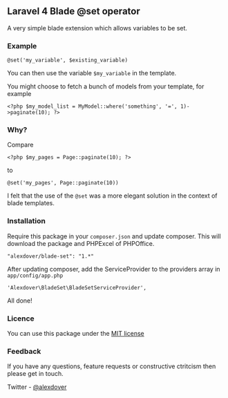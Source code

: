 ## Laravel 4 Blade @set operator

A very simple blade extension which allows variables to be set.

### Example

`@set('my_variable', $existing_variable)`

You can then use the variable `$my_variable` in the template.

You might choose to fetch a bunch of models from your template, for example

`<?php $my_model_list = MyModel::where('something', '=', 1)->paginate(10); ?>`

### Why?

Compare

`<?php $my_pages = Page::paginate(10); ?>`

to

`@set('my_pages', Page::paginate(10))`

I felt that the use of the `@set` was a more elegant solution in the context of blade templates.

### Installation

Require this package in your `composer.json` and update composer. This will download the package and PHPExcel of PHPOffice.

`"alexdover/blade-set": "1.*"`

After updating composer, add the ServiceProvider to the providers array in `app/config/app.php`

`'Alexdover\BladeSet\BladeSetServiceProvider',`

All done!

### Licence
 
You can use this package under the [MIT license](http://opensource.org/licenses/MIT)

### Feedback

If you have any questions, feature requests or constructive ctritcism then please get in touch.

Twitter - [@alexdover](http://twitter.com/alexdover)